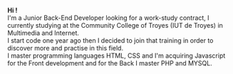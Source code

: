 **Hi !** <br />
I'm a Junior Back-End Developer looking for a work-study contract, I currently studying at the Community College of Troyes (IUT de Troyes) in Multimedia and Internet. <br />
I start code one year ago then I decided to join that training in order to discover more and practise in this field. <br />
I master programming languages HTML, CSS and I'm acquiring Javascript for the Front development and for the Back I master PHP and MYSQL. <br />



<!--
**jpayet/jpayet** is a ✨ _special_ ✨ repository because its `README.md` (this file) appears on your GitHub profile.

Here are some ideas to get you started:

- 🔭 I’m currently working on ...
- 🌱 I’m currently learning ...
- 👯 I’m looking to collaborate on ...
- 🤔 I’m looking for help with ...
- 💬 Ask me about ...
- 📫 How to reach me: ...
- 😄 Pronouns: ...
- ⚡ Fun fact: ...
-->
